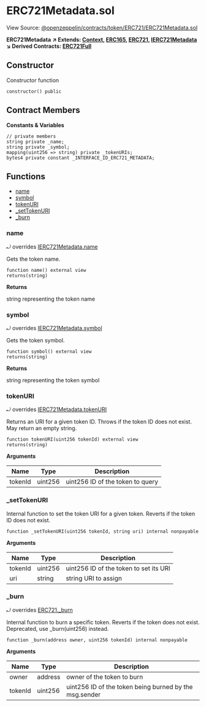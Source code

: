 # ERC721Metadata.sol

View Source: [@openzeppelin/contracts/token/ERC721/ERC721Metadata.sol](https://github.com/Dapp-Wizards/Avastars-Contracts/blob/master/@openzeppelin/contracts/token/ERC721/ERC721Metadata.sol)

**ERC721Metadata** **↗ Extends: [Context](Context.md), [ERC165](ERC165.md), [ERC721](ERC721.md), [IERC721Metadata](IERC721Metadata.md)**
**↘ Derived Contracts: [ERC721Full](ERC721Full.md)**

## Constructor

Constructor function

```solidity
constructor() public
```

## Contract Members
**Constants & Variables**

```solidity
// private members
string private _name;
string private _symbol;
mapping(uint256 => string) private _tokenURIs;
bytes4 private constant _INTERFACE_ID_ERC721_METADATA;

```

## **Functions**

- [name](#name)
- [symbol](#symbol)
- [tokenURI](#tokenuri)
- [_setTokenURI](#_settokenuri)
- [_burn](#_burn)

### name

⤾ overrides [IERC721Metadata.name](IERC721Metadata.md#name)

Gets the token name.

```solidity
function name() external view
returns(string)
```

**Returns**

string representing the token name

### symbol

⤾ overrides [IERC721Metadata.symbol](IERC721Metadata.md#symbol)

Gets the token symbol.

```solidity
function symbol() external view
returns(string)
```

**Returns**

string representing the token symbol

### tokenURI

⤾ overrides [IERC721Metadata.tokenURI](IERC721Metadata.md#tokenuri)

Returns an URI for a given token ID.
Throws if the token ID does not exist. May return an empty string.

```solidity
function tokenURI(uint256 tokenId) external view
returns(string)
```

**Arguments**

| Name        | Type           | Description  |
| ------------- |------------- | -----|
| tokenId | uint256 | uint256 ID of the token to query | 

### _setTokenURI

Internal function to set the token URI for a given token.
Reverts if the token ID does not exist.

```solidity
function _setTokenURI(uint256 tokenId, string uri) internal nonpayable
```

**Arguments**

| Name        | Type           | Description  |
| ------------- |------------- | -----|
| tokenId | uint256 | uint256 ID of the token to set its URI | 
| uri | string | string URI to assign | 

### _burn

⤾ overrides [ERC721._burn](ERC721.md#_burn)

Internal function to burn a specific token.
Reverts if the token does not exist.
Deprecated, use _burn(uint256) instead.

```solidity
function _burn(address owner, uint256 tokenId) internal nonpayable
```

**Arguments**

| Name        | Type           | Description  |
| ------------- |------------- | -----|
| owner | address | owner of the token to burn | 
| tokenId | uint256 | uint256 ID of the token being burned by the msg.sender | 

